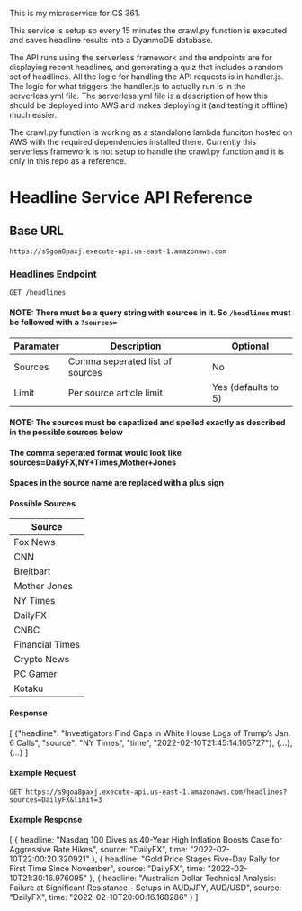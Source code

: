 This is my microservice for CS 361.

This service is setup so every 15 minutes the crawl.py function is executed and saves headline results into a DyanmoDB database.

The API runs using the serverless framework and the endpoints are for displaying recent headlines, and generating a quiz that includes a random set of headlines. All the logic for handling the API requests is in handler.js. The logic for what triggers the handler.js to actually run is in the serverless.yml file. The serverless.yml file is a description of how this should be deployed into AWS and makes deploying it (and testing it offline) much easier.

The crawl.py function is working as a standalone lambda funciton hosted on AWS with the required dependencies installed there. Currently this serverless framework is not setup to handle the crawl.py function and it is only in this repo as a reference.

# Headline Service API Reference
## Base URL
`https://s9goa8paxj.execute-api.us-east-1.amazonaws.com`

### Headlines Endpoint
`GET /headlines`

#### NOTE: There must be a query string with sources in it. So `/headlines` must be followed with a `?sources=`

| Paramater | Description | Optional |
| ------ | ------ | ------ |
| Sources | Comma seperated list of sources | No
| Limit | Per source article limit | Yes (defaults to 5)

#### NOTE: The sources must be capatlized and spelled exactly as described in the possible sources below
#### The comma seperated format would look like sources=DailyFX,NY+Times,Mother+Jones
#### Spaces in the source name are replaced with a plus sign

#### Possible Sources
| Source |
| ------ |
| Fox News |
| CNN | 
| Breitbart |
| Mother Jones | 
| NY Times |
| DailyFX | 
| CNBC |
| Financial Times |
| Crypto News |
| PC Gamer |
| Kotaku |

#### Response
[
    {"headline": "Investigators Find Gaps in White House Logs of Trump’s Jan. 6 Calls",
    "source": "NY Times",
    "time", "2022-02-10T21:45:14.105727"},
    {...},
    {...}
]


#### Example Request
`GET https://s9goa8paxj.execute-api.us-east-1.amazonaws.com/headlines?sources=DailyFX&limit=3`

#### Example Response
[
    {
    headline: "Nasdaq 100 Dives as 40-Year High Inflation Boosts Case for Aggressive Rate Hikes",
    source: "DailyFX",
    time: "2022-02-10T22:00:20.320921"
    },
    {
    headline: "Gold Price Stages Five-Day Rally for First Time Since November",
    source: "DailyFX",
    time: "2022-02-10T21:30:16.976095"
    },
    {
    headline: "Australian Dollar Technical Analysis: Failure at Significant Resistance - Setups in AUD/JPY, AUD/USD",
    source: "DailyFX",
    time: "2022-02-10T20:00:16.168286"
    }
]
